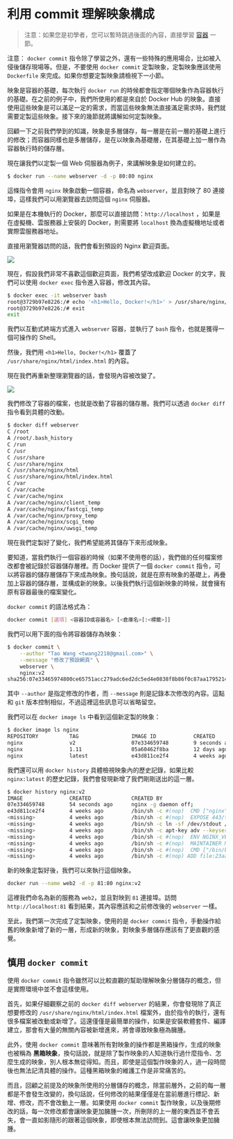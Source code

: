 # 利用 commit 理解映象構成

>注意：如果您是初學者，您可以暫時跳過後面的內容，直接學習 [容器](../container) 一節。

注意： `docker commit` 指令除了學習之外，還有一些特殊的應用場合，比如被入侵後儲存現場等。但是，不要使用 `docker commit` 定製映象，定製映象應該使用 `Dockerfile` 來完成。如果你想要定製映象請檢視下一小節。

映象是容器的基礎，每次執行 `docker run` 的時候都會指定哪個映象作為容器執行的基礎。在之前的例子中，我們所使用的都是來自於 Docker Hub 的映象。直接使用這些映象是可以滿足一定的需求，而當這些映象無法直接滿足需求時，我們就需要定製這些映象。接下來的幾節就將講解如何定製映象。

回顧一下之前我們學到的知識，映象是多層儲存，每一層是在前一層的基礎上進行的修改；而容器同樣也是多層儲存，是在以映象為基礎層，在其基礎上加一層作為容器執行時的儲存層。

現在讓我們以定製一個 Web 伺服器為例子，來講解映象是如何建立的。

```bash
$ docker run --name webserver -d -p 80:80 nginx
```

這條指令會用 `nginx` 映象啟動一個容器，命名為 `webserver`，並且對映了 80 連接埠，這樣我們可以用瀏覽器去訪問這個 `nginx` 伺服器。

  如果是在本機執行的 Docker，那麼可以直接訪問：`http://localhost` ，如果是在虛擬機、雲服務器上安裝的 Docker，則需要將 `localhost` 換為虛擬機地址或者實際雲服務器地址。

直接用瀏覽器訪問的話，我們會看到預設的 Nginx 歡迎頁面。

![](./_images/images-mac-example-nginx.png)

現在，假設我們非常不喜歡這個歡迎頁面，我們希望改成歡迎 Docker 的文字，我們可以使用 `docker exec` 指令進入容器，修改其內容。

```bash
$ docker exec -it webserver bash
root@3729b97e8226:/# echo '<h1>Hello, Docker!</h1>' > /usr/share/nginx/html/index.html
root@3729b97e8226:/# exit
exit
```

我們以互動式終端方式進入 `webserver` 容器，並執行了 `bash` 指令，也就是獲得一個可操作的 Shell。

然後，我們用 `<h1>Hello, Docker!</h1>` 覆蓋了 `/usr/share/nginx/html/index.html` 的內容。

現在我們再重新整理瀏覽器的話，會發現內容被改變了。

![](./_images/images-create-nginx-docker.png)

我們修改了容器的檔案，也就是改動了容器的儲存層。我們可以透過 `docker diff` 指令看到具體的改動。

```bash
$ docker diff webserver
C /root
A /root/.bash_history
C /run
C /usr
C /usr/share
C /usr/share/nginx
C /usr/share/nginx/html
C /usr/share/nginx/html/index.html
C /var
C /var/cache
C /var/cache/nginx
A /var/cache/nginx/client_temp
A /var/cache/nginx/fastcgi_temp
A /var/cache/nginx/proxy_temp
A /var/cache/nginx/scgi_temp
A /var/cache/nginx/uwsgi_temp
```

現在我們定製好了變化，我們希望能將其儲存下來形成映象。

要知道，當我們執行一個容器的時候（如果不使用卷的話），我們做的任何檔案修改都會被記錄於容器儲存層裡。而 Docker 提供了一個 `docker commit` 指令，可以將容器的儲存層儲存下來成為映象。換句話說，就是在原有映象的基礎上，再疊加上容器的儲存層，並構成新的映象。以後我們執行這個新映象的時候，就會擁有原有容器最後的檔案變化。

`docker commit` 的語法格式為：

```bash
docker commit [選項] <容器ID或容器名> [<倉庫名>[:<標籤>]]
```

我們可以用下面的指令將容器儲存為映象：

```bash
$ docker commit \
    --author "Tao Wang <twang2218@gmail.com>" \
    --message "修改了預設網頁" \
    webserver \
    nginx:v2
sha256:07e33465974800ce65751acc279adc6ed2dc5ed4e0838f8b86f0c87aa1795214
```

其中 `--author` 是指定修改的作者，而 `--message` 則是記錄本次修改的內容。這點和 `git` 版本控制相似，不過這裡這些訊息可以省略留空。

我們可以在 `docker image ls` 中看到這個新定製的映象：

```bash
$ docker image ls nginx
REPOSITORY          TAG                 IMAGE ID            CREATED             SIZE
nginx               v2                  07e334659748        9 seconds ago       181.5 MB
nginx               1.11                05a60462f8ba        12 days ago         181.5 MB
nginx               latest              e43d811ce2f4        4 weeks ago         181.5 MB
```

我們還可以用 `docker history` 具體檢視映象內的歷史記錄，如果比較 `nginx:latest` 的歷史記錄，我們會發現新增了我們剛剛送出的這一層。

```bash
$ docker history nginx:v2
IMAGE               CREATED             CREATED BY                                      SIZE                COMMENT
07e334659748        54 seconds ago      nginx -g daemon off;                            95 B                修改了預設網頁
e43d811ce2f4        4 weeks ago         /bin/sh -c #(nop)  CMD ["nginx" "-g" "daemon    0 B
<missing>           4 weeks ago         /bin/sh -c #(nop)  EXPOSE 443/tcp 80/tcp        0 B
<missing>           4 weeks ago         /bin/sh -c ln -sf /dev/stdout /var/log/nginx/   22 B
<missing>           4 weeks ago         /bin/sh -c apt-key adv --keyserver hkp://pgp.   58.46 MB
<missing>           4 weeks ago         /bin/sh -c #(nop)  ENV NGINX_VERSION=1.11.5-1   0 B
<missing>           4 weeks ago         /bin/sh -c #(nop)  MAINTAINER NGINX Docker Ma   0 B
<missing>           4 weeks ago         /bin/sh -c #(nop)  CMD ["/bin/bash"]            0 B
<missing>           4 weeks ago         /bin/sh -c #(nop) ADD file:23aa4f893e3288698c   123 MB
```

新的映象定製好後，我們可以來執行這個映象。

```bash
docker run --name web2 -d -p 81:80 nginx:v2
```

這裡我們命名為新的服務為 `web2`，並且對映到 `81` 連接埠。訪問 `http://localhost:81` 看到結果，其內容應該和之前修改後的 `webserver` 一樣。

至此，我們第一次完成了定製映象，使用的是 `docker commit` 指令，手動操作給舊的映象新增了新的一層，形成新的映象，對映象多層儲存應該有了更直觀的感覺。

## 慎用 `docker commit`

使用 `docker commit` 指令雖然可以比較直觀的幫助理解映象分層儲存的概念，但是實際環境中並不會這樣使用。

首先，如果仔細觀察之前的 `docker diff webserver` 的結果，你會發現除了真正想要修改的 `/usr/share/nginx/html/index.html` 檔案外，由於指令的執行，還有很多檔案被改動或新增了。這還僅僅是最簡單的操作，如果是安裝軟體套件、編譯建立，那會有大量的無關內容被新增進來，將會導致映象極為臃腫。

此外，使用 `docker commit` 意味著所有對映象的操作都是黑箱操作，生成的映象也被稱為 **黑箱映象**，換句話說，就是除了製作映象的人知道執行過什麼指令、怎麼生成的映象，別人根本無從得知。而且，即使是這個製作映象的人，過一段時間後也無法記清具體的操作。這種黑箱映象的維護工作是非常痛苦的。

而且，回顧之前提及的映象所使用的分層儲存的概念，除當前層外，之前的每一層都是不會發生改變的，換句話說，任何修改的結果僅僅是在當前層進行標記、新增、修改，而不會改動上一層。如果使用 `docker commit` 製作映象，以及後期修改的話，每一次修改都會讓映象更加臃腫一次，所刪除的上一層的東西並不會丟失，會一直如影隨形的跟著這個映象，即使根本無法訪問到。這會讓映象更加臃腫。
